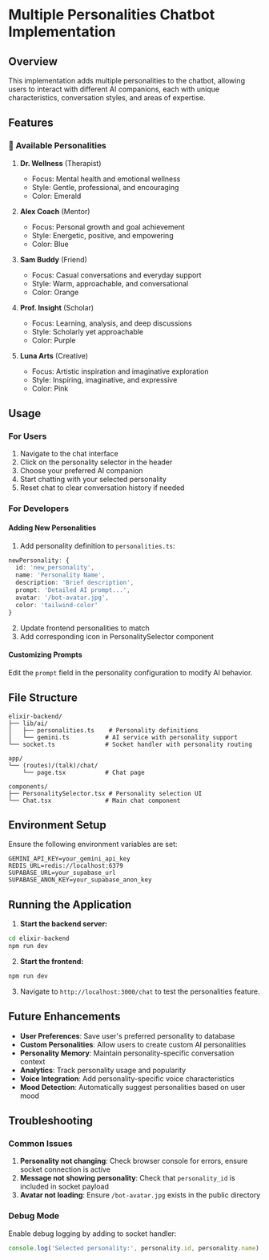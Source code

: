 # Multiple Personalities Chatbot Implementation

## Overview

This implementation adds multiple personalities to the chatbot, allowing users to interact with different AI companions, each with unique characteristics, conversation styles, and areas of expertise.

## Features

### 🤖 Available Personalities

1. **Dr. Wellness** (Therapist)
   - Focus: Mental health and emotional wellness
   - Style: Gentle, professional, and encouraging
   - Color: Emerald

2. **Alex Coach** (Mentor) 
   - Focus: Personal growth and goal achievement
   - Style: Energetic, positive, and empowering
   - Color: Blue

3. **Sam Buddy** (Friend)
   - Focus: Casual conversations and everyday support
   - Style: Warm, approachable, and conversational
   - Color: Orange

4. **Prof. Insight** (Scholar)
   - Focus: Learning, analysis, and deep discussions
   - Style: Scholarly yet approachable
   - Color: Purple

5. **Luna Arts** (Creative)
   - Focus: Artistic inspiration and imaginative exploration
   - Style: Inspiring, imaginative, and expressive
   - Color: Pink


## Usage

### For Users
1. Navigate to the chat interface
2. Click on the personality selector in the header
3. Choose your preferred AI companion
4. Start chatting with your selected personality
5. Reset chat to clear conversation history if needed

### For Developers

#### Adding New Personalities
1. Add personality definition to `personalities.ts`:
```typescript
newPersonality: {
  id: 'new_personality',
  name: 'Personality Name',
  description: 'Brief description',
  prompt: 'Detailed AI prompt...',
  avatar: '/bot-avatar.jpg',
  color: 'tailwind-color'
}
```

2. Update frontend personalities to match
3. Add corresponding icon in PersonalitySelector component

#### Customizing Prompts
Edit the `prompt` field in the personality configuration to modify AI behavior.

## File Structure

```
elixir-backend/
├── lib/ai/
│   ├── personalities.ts    # Personality definitions
│   └── gemini.ts          # AI service with personality support
└── socket.ts              # Socket handler with personality routing

app/
└── (routes)/(talk)/chat/
    └── page.tsx           # Chat page

components/
├── PersonalitySelector.tsx # Personality selection UI
└── Chat.tsx               # Main chat component
```

## Environment Setup

Ensure the following environment variables are set:

```env
GEMINI_API_KEY=your_gemini_api_key
REDIS_URL=redis://localhost:6379
SUPABASE_URL=your_supabase_url
SUPABASE_ANON_KEY=your_supabase_anon_key
```

## Running the Application

1. **Start the backend server:**
```bash
cd elixir-backend
npm run dev
```

2. **Start the frontend:**
```bash
npm run dev
```

3. Navigate to `http://localhost:3000/chat` to test the personalities feature.

## Future Enhancements

- **User Preferences**: Save user's preferred personality to database
- **Custom Personalities**: Allow users to create custom AI personalities
- **Personality Memory**: Maintain personality-specific conversation context
- **Analytics**: Track personality usage and popularity
- **Voice Integration**: Add personality-specific voice characteristics
- **Mood Detection**: Automatically suggest personalities based on user mood

## Troubleshooting

### Common Issues

1. **Personality not changing**: Check browser console for errors, ensure socket connection is active
2. **Message not showing personality**: Check that `personality_id` is included in socket payload
3. **Avatar not loading**: Ensure `/bot-avatar.jpg` exists in the public directory

### Debug Mode
Enable debug logging by adding to socket handler:
```typescript
console.log('Selected personality:', personality.id, personality.name);
```

